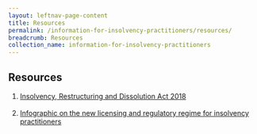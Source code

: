 ```yaml
---
layout: leftnav-page-content
title: Resources
permalink: /information-for-insolvency-practitioners/resources/
breadcrumb: Resources
collection_name: information-for-insolvency-practitioners
---
```


Resources
------
1. <a href="https://sso.agc.gov.sg/Acts-Supp/40-2018/Published/20181107?DocDate=20181107" target="_blank">Insolvency, Restructuring and Dissolution Act 2018</a>
<br><br>
2. <a href="/files/Infographic for Licensing of IPs.pdf" target="_blank">Infographic on the new licensing and regulatory regime for insolvency practitioners</a>
